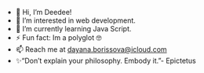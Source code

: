  - 👋 Hi, I’m Deedee!
- 👀 I’m interested in web development.
- 🌱 I’m currently learning Java Script.
- ⚡ Fun fact: Im a polyglot 🤓
- 📫 Reach me at dayana.borissova@icloud.com
- ✨“Don’t explain your philosophy. Embody it.”- Epictetus


<!---
DayanaBorissova/DayanaBorissova is a ✨ special ✨ repository because its `README.md` (this file) appears on your GitHub profile.
You can click the Preview link to take a look at your changes.
--->

